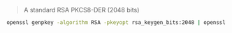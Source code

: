 > A standard RSA PKCS8-DER (2048 bits)

```sh
openssl genpkey -algorithm RSA -pkeyopt rsa_keygen_bits:2048 | openssl pkcs8 -topk8 -outform DER -nocrypt -out key
```
